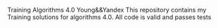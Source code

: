 Training Algorithms 4.0 Young&&Yandex
This repository contains my Training solutions for algorithms 4.0. All code is valid and passes tests
